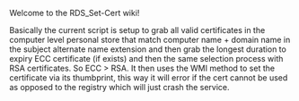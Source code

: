 

Welcome to the RDS_Set-Cert wiki!

Basically the current script is setup to grab all valid certificates in the computer level personal store that match computer name + domain name in the subject alternate name extension and then grab the longest duration to expiry ECC certificate (if exists) and then the same selection process with RSA certificates. So ECC > RSA. It then uses the WMI method to set the certificate via its thumbprint, this way it will error if the cert cannot be used as opposed to the registry which will just crash the service.

